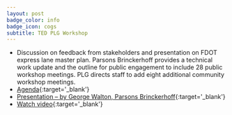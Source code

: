```yaml
---
layout: post
badge_color: info
badge_icon: cogs
subtitle: TED PLG Workshop
---
```


* Discussion on feedback from stakeholders and presentation on FDOT express lane master plan. Parsons Brinckerhoff provides a technical work update and the outline for public engagement to include 28 public workshop meetings. PLG directs staff to add eight additional community workshop meetings.
* [Agenda](http://www.hillsboroughcounty.org/DocumentCenter/View/14327){:target='_blank'}
* [Presentation – by George Walton, Parsons Brinckerhoff](http://www.hillsboroughcounty.org/DocumentCenter/View/14330){:target='_blank'}
* [Watch video](http://65.49.32.144/Hillsborough/3057a3f2-a609-4545-8e27-afe290fdbaff/Trans_Econ_Dev_WS_1_14_2015/presentation_file/mgpresenter.html?Stream=low){:target='_blank'}
